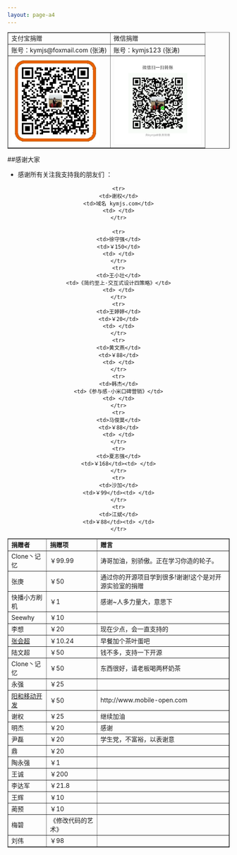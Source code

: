 ```yaml
---
layout: page-a4
---
```

  
<div align="center">
  <table border="1" width="80%" align="center">
  <tr>
  <td>支付宝捐赠</td>
  <td>微信捐赠</td>
  </tr>
  <tr>
  <td>账号：kymjs@foxmail.com (张涛)</td>
  <td>账号：kymjs123 (张涛)</td>
  </tr>  
  <tr>
  <td><img src="/image/alipay_qrcode.jpg" width="200" height="200" alt="支付宝捐赠" /></td>
  <td><img src="/image/wechat_qrcode.png" width="200" height="200" alt="微信捐赠" /></td>
  </tr>
  </table>
</div>
  
##感谢大家
     
*  感谢所有关注我支持我的朋友们 ：   

<div align="center">
  <table border="1" width="90%">   
    <tr>
    <td><b>捐赠者</b></td>
    <td><b>捐赠项</b></td>
    <td><b>赠言</b></td>
    </tr>
    <tr>
    <td>Clone丶记忆</td>
    <td>￥99.99</td>
    <td>涛哥加油，别骄傲。正在学习你造的轮子。</td>
    </tr>
    <tr>
    <td>张庚</td>
    <td>￥50</td>
    <td>通过你的开源项目学到很多!谢谢!这个是对开源实验室的捐赠</td>
    </tr>
    <tr>
    <td>快播小方刷机</td>
    <td>￥1</td>
    <td>感谢~人多力量大，意思下</td>
    </tr>
    <tr>
    <td>Seewhy</td>
    <td>￥10</td>
    <td></td>
    </tr>
    <tr>
    <td>李想</td>
    <td>￥20</td>
    <td>现在少点，会一直支持的</td>
    </tr>
    <tr>
    <td><a href="http://www.inferjay.com/">张会超</a></td>
    <td>￥10.24</td>
    <td>早餐加个茶叶蛋吧</td>
    </tr>
    <tr>
    <td>陆文超</td>
    <td>￥50</td>
    <td>钱不多，支持一下开源</td>
    </tr>
    <tr>
    <td>Clone丶记忆</td>
    <td>￥50</td>
    <td>东西很好，请老板喝两杯奶茶</td>
    </tr>
    <tr>
    <td>永强</td>
    <td>￥25</td>
    <td></td>
    </tr>
    <tr>
    <td><a href="http://www.mobile-open.com">阳和移动开发</a></td>
    <td>￥50</td>
    <td>http://www.mobile-open.com</td>
    </tr>
    <tr>
    <td>谢权</td>
    <td>￥25</td>
    <td>继续加油</td>
    </tr>
    <tr>
    <td>明杰</td>
    <td>￥20</td>
    <td>感谢</td>
    </tr>
    <tr>
    <td>尹磊</td>
    <td>￥20</td>
    <td>学生党，不富裕，以表谢意</td>
    </tr>
    <tr>
    <td>鼎</td>
    <td>￥20</td>
    <td> </td>
    </tr>
    <tr>
    <td>陶永强</td>
    <td>￥1</td>
    <td> </td>
    </tr>
    <tr>
    <td>王诚</td>
    <td>￥200</td>
    <td> </td>
    </tr>
    <tr>
    <td>李达军</td>
    <td>￥21.8</td>
    <td> </td>
    </tr>
    <tr>
    <td>王辉</td>
    <td>￥10</td>
    <td> </td>
    </tr>
    <tr>
    <td>蔺预</td>
    <td>￥10</td>
    <td> </td>
    </tr>
    <tr>
    <td>梅碧</td>
    <td>《修改代码的艺术》</td>
    <td> </td>
    </tr>
    <tr>
    <td>刘伟</td>
    <td>￥98</td>
    <td> </td>
    </tr>

    <tr>
    <td>谢权</td>
    <td>域名 kymjs.com</td>
    <td> </td>
    </tr>

    <tr>
    <td>徐守强</td>
    <td>￥150</td>
    <td> </td>
    </tr>
    <tr>
    <td>王小壮</td>
    <td>《简约至上·交互式设计四策略》</td>
    <td> </td>
    </tr>
    <tr>
    <td>王婷婷</td>
    <td>￥20</td>
    <td> </td>
    </tr>
    <tr>
    <td>黄文燕</td>
    <td>￥88</td>
    <td> </td>
    </tr>
    <tr>
    <td>韩杰</td>
    <td>《参与感·小米口碑营销》</td>
    <td> </td>
    </tr>
    <tr>
    <td>马俊莫</td>
    <td>￥88</td>
    <td> </td>
    </tr>
    <tr>
    <td>夏志强</td>
    <td>￥168</td><td> </td>
    </tr>
    <tr>
    <td>沙加</td>
    <td>￥99</td><td> </td>
    </tr>
    <tr>
    <td>江斌</td>
    <td>￥88</td><td> </td>
    </tr>
  </table>
</div> 
